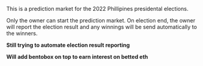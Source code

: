 This is a prediction market for the 2022 Phillipines presidental elections.


Only the owner can start the prediction market.
On election end, the owner will report the election result and any winnings will be send automatically to the winners.

**Still trying to automate election result reporting**

**Will add bentobox on top to earn interest on betted eth**

